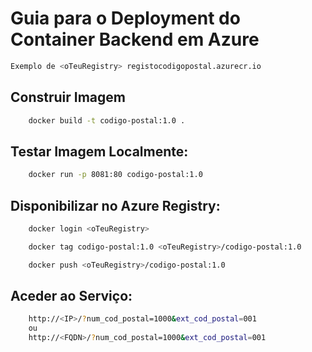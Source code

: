 # Guia para o Deployment do Container Backend em Azure

```sh
Exemplo de <oTeuRegistry> registocodigopostal.azurecr.io
```

## Construir Imagem
```sh
    docker build -t codigo-postal:1.0 .
```
## Testar Imagem Localmente:
```sh
    docker run -p 8081:80 codigo-postal:1.0
```
## Disponibilizar no Azure Registry:
```sh
    docker login <oTeuRegistry>

    docker tag codigo-postal:1.0 <oTeuRegistry>/codigo-postal:1.0

    docker push <oTeuRegistry>/codigo-postal:1.0
```

## Aceder ao Serviço:
```sh
    http://<IP>/?num_cod_postal=1000&ext_cod_postal=001
    ou
    http://<FQDN>/?num_cod_postal=1000&ext_cod_postal=001
```